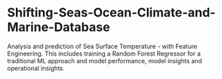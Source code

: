 # Shifting-Seas-Ocean-Climate-and-Marine-Database
Analysis and prediction of Sea Surface Temperature - with Feature Engineering. This includes training a Random Forest Regressor for a traditional ML approach and model performance, model insights and operational insights. 
